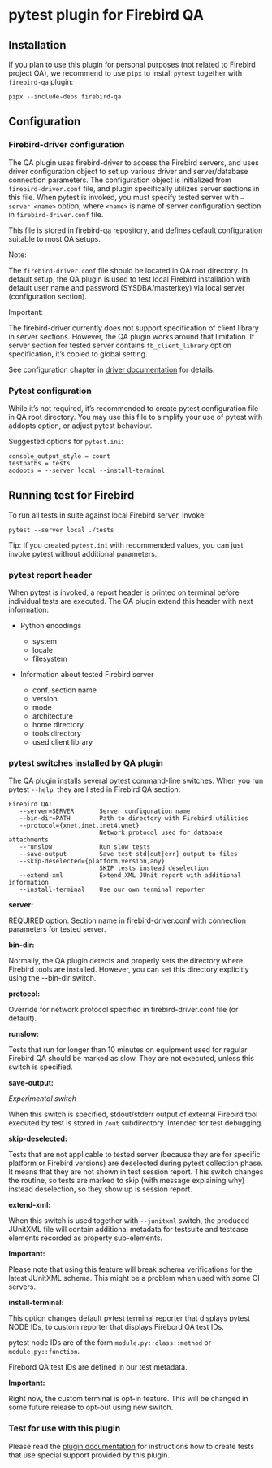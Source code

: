 # pytest plugin for Firebird QA

## Installation

If you plan to use this plugin for personal purposes (not related to Firebird project QA),
we recommend to use `pipx` to install `pytest` together with `firebird-qa` plugin:

```
pipx --include-deps firebird-qa
```

## Configuration

### Firebird-driver configuration

The QA plugin uses firebird-driver to access the Firebird servers, and uses driver configuration
object to set up various driver and server/database connection parameters. The configuration object
is initialized from `firebird-driver.conf` file, and plugin specifically utilizes server sections
in this file. When pytest is invoked, you must specify tested server with `–server <name>` option,
where `<name>` is name of server configuration section in `firebird-driver.conf` file.

This file is stored in firebird-qa repository, and defines default configuration suitable to most QA setups.

Note:

The `firebird-driver.conf` file should be located in QA root directory. In default setup, the QA plugin
is used to test local Firebird installation with default user name and password (SYSDBA/masterkey)
via local server (configuration section).

Important:

The firebird-driver currently does not support specification of client library in server sections.
However, the QA plugin works around that limitation. If server section for tested server contains
`fb_client_library` option specification, it’s copied to global setting.

See configuration chapter in [driver documentation](https://firebird-driver.readthedocs.io) for details.

### Pytest configuration

While it’s not required, it’s recommended to create pytest configuration file in QA root directory.
You may use this file to simplify your use of pytest with addopts option, or adjust pytest behaviour.

Suggested options for `pytest.ini`:
```
console_output_style = count
testpaths = tests
addopts = --server local --install-terminal
```

## Running test for Firebird

To run all tests in suite against local Firebird server, invoke:
```
pytest --server local ./tests
```

Tip: If you created `pytest.ini` with recommended values, you can just invoke pytest without additional parameters.

### pytest report header

When pytest is invoked, a report header is printed on terminal before individual tests are executed.
The QA plugin extend this header with next information:

- Python encodings

  - system
  - locale
  - filesystem

- Information about tested Firebird server

  - conf. section name
  - version
  - mode
  - architecture
  - home directory
  - tools directory
  - used client library

### pytest switches installed by QA plugin

The QA plugin installs several pytest command-line switches. When you run pytest ``--help``,
they are listed in Firebird QA section:
```
Firebird QA:
   --server=SERVER       Server configuration name
   --bin-dir=PATH        Path to directory with Firebird utilities
   --protocol={xnet,inet,inet4,wnet}
                         Network protocol used for database attachments
   --runslow             Run slow tests
   --save-output         Save test std[out|err] output to files
   --skip-deselected={platform,version,any}
                         SKIP tests instead deselection
   --extend-xml          Extend XML JUnit report with additional information
   --install-terminal    Use our own terminal reporter
```

**server:**

REQUIRED option. Section name in firebird-driver.conf with connection parameters for tested server.

**bin-dir:**

Normally, the QA plugin detects and properly sets the directory where Firebird tools are installed.
However, you can set this directory explicitly using the --bin-dir switch.

**protocol:**

Override for network protocol specified in firebird-driver.conf file (or default).

**runslow:**

Tests that run for longer than 10 minutes on equipment used for regular Firebird QA should be
marked as slow. They are not executed, unless this switch is specified.

**save-output:**

_Experimental switch_

When this switch is specified, stdout/stderr output of external Firebird tool executed by
test is stored in `/out` subdirectory. Intended for test debugging.

**skip-deselected:**

Tests that are not applicable to tested server (because they are for specific platform or
Firebird versions) are deselected during pytest collection phase. It means that they are not
shown in test session report. This switch changes the routine, so tests are marked to skip
(with message explaining why) instead deselection, so they show up is session report.

**extend-xml:**

When this switch is used together with `--junitxml` switch, the produced JUnitXML file will
contain additional metadata for testsuite and testcase elements recorded as property sub-elements.

  **Important:**

  Please note that using this feature will break schema verifications for the latest JUnitXML schema.
  This might be a problem when used with some CI servers.

**install-terminal:**

This option changes default pytest terminal reporter that displays pytest NODE IDs, to custom
reporter that displays Firebord QA test IDs.

pytest node IDs are of the form `module.py::class::method` or `module.py::function`.

Firebord QA test IDs are defined in our test metadata.

  **Important:**

  Right now, the custom terminal is opt-in feature. This will be changed in some future release
  to opt-out using new switch.


### Test for use with this plugin

Please read the [plugin documentation](https://firebird-qa.rtfd.io) for instructions how
to create tests that use special support provided by this plugin.
